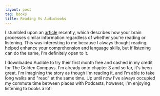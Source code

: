 ```yaml
---
layout: post
tag: books
title: Reading Vs Audiobooks
---
```


I stumbled upon an [article](https://curiosity.com/topics/whether-you-read-or-listen-your-brain-processes-books-the-same-way-curiosity/#reading-can-change-your-brain-dnews) recently, which describes how your brain processes similar information regardless of whether you're reading or listening.  This was interesting to me because I always thought reading helped enhance your comprehension and language skills, but if listening can do the same, I'm definitely open to it.

I downloaded Audible to try their first month free and cashed in my credit for The Golden Compass.  I'm already onto chapter 3 and so far, it's been great.  I'm imagining the story as though I'm reading it, and I'm able to take long walks and "read" at the same time.  Up until now I've always occupied my commute time between places with Podcasts, however, I'm enjoying listening to books a lot!

